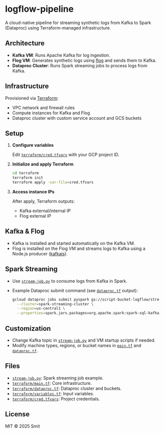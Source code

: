 # logflow-pipeline

A cloud-native pipeline for streaming synthetic logs from Kafka to Spark (Dataproc) using Terraform-managed infrastructure.

## Architecture

- **Kafka VM**: Runs Apache Kafka for log ingestion.
- **Flog VM**: Generates synthetic logs using [flog](https://github.com/mingrammer/flog) and sends them to Kafka.
- **Dataproc Cluster**: Runs Spark streaming jobs to process logs from Kafka.

## Infrastructure

Provisioned via [Terraform](terraform/):

- VPC network and firewall rules
- Compute instances for Kafka and Flog
- Dataproc cluster with custom service account and GCS buckets

## Setup

1. **Configure variables**

   Edit [`terraform/cred.tfvars`](terraform/cred.tfvars) with your GCP project ID.

2. **Initialize and apply Terraform**

   ```sh
   cd terraform
   terraform init
   terraform apply -var-file=cred.tfvars
   ```

3. **Access instance IPs**

   After apply, Terraform outputs:
   - Kafka external/internal IP
   - Flog external IP

## Kafka & Flog

- Kafka is installed and started automatically on the Kafka VM.
- Flog is installed on the Flog VM and streams logs to Kafka using a Node.js producer ([kafkajs](https://kafka.js.org/)).

## Spark Streaming

- Use [`stream-job.py`](stream-job.py) to consume logs from Kafka in Spark.
- Example Dataproc submit command (see [`dataproc.tf`](terraform/dataproc.tf) output):

   ```sh
   gcloud dataproc jobs submit pyspark gs://script-bucket-logflow/stream-job.py \
     --cluster=spark-streaming-cluster \
     --region=us-central1 \
     --properties=spark.jars.packages=org.apache.spark:spark-sql-kafka-0-10_2.12:3.3.0
   ```

## Customization

- Change Kafka topic in [`stream-job.py`](stream-job.py) and VM startup scripts if needed.
- Modify machine types, regions, or bucket names in [`main.tf`](terraform/main.tf) and [`dataproc.tf`](terraform/dataproc.tf).

## Files

- [`stream-job.py`](stream-job.py): Spark streaming job example.
- [`terraform/main.tf`](terraform/main.tf): Core infrastructure.
- [`terraform/dataproc.tf`](terraform/dataproc.tf): Dataproc cluster and buckets.
- [`terraform/variables.tf`](terraform/variables.tf): Input variables.
- [`terraform/cred.tfvars`](terraform/cred.tfvars): Project credentials.

## License

MIT © 2025 Smit